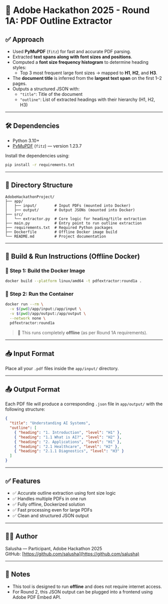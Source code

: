 <!-- # Adobe Hackathon 2025 - Round 1A

## ✅ Approach

- Used PyMuPDF to extract text and layout info from PDF
- Font size frequency used to identify likely heading sizes
- Top 3 font sizes mapped to H1, H2, H3
- Title inferred from the largest text span on the first few pages

## 🛠️ Dependencies

- Python 3.10
- PyMuPDF 1.23.7

## 🚀 Build & Run Instructions

```bash
docker build --platform linux/amd64 -t pdfextractor:round1a .
docker run --rm -v $(pwd)/input:/app/input -v $(pwd)/output:/app/output --network none pdfextractor:round1a -->
# 🚀 Adobe Hackathon 2025 - Round 1A: PDF Outline Extractor

## ✅ Approach

- Used **PyMuPDF** (`fitz`) for fast and accurate PDF parsing.
- Extracted **text spans along with font sizes and positions**.
- Computed a **font size frequency histogram** to determine heading styles:
  - Top 3 most frequent large font sizes → mapped to **H1**, **H2**, and **H3**.
- The **document title** is inferred from the **largest text span** on the first 1–2 pages.
- Outputs a structured JSON with:
  - `"title"`: Title of the document
  - `"outline"`: List of extracted headings with their hierarchy (H1, H2, H3)

---

## 🛠️ Dependencies

- Python 3.10+
- [PyMuPDF](https://pymupdf.readthedocs.io/en/latest/) (`fitz`) — version 1.23.7

Install the dependencies using:

```bash
pip install -r requirements.txt
```

---

## 📂 Directory Structure

```
AdobeHackathonProject/
├── app/
│   ├── input/        # Input PDFs (mounted into Docker)
│   ├── output/       # Output JSONs (mounted into Docker)
├── src/
│   └── extractor.py  # Core logic for heading/title extraction
├── main.py           # Entry point to run outline extraction
├── requirements.txt  # Required Python packages
├── Dockerfile        # Offline Docker image build
└── README.md         # Project documentation
```

---

## 🐳 Build & Run Instructions (Offline Docker)

### 🔨 Step 1: Build the Docker Image

```bash
docker build --platform linux/amd64 -t pdfextractor:round1a .
```

### 🚀 Step 2: Run the Container

```bash
docker run --rm \
  -v $(pwd)/app/input:/app/input \
  -v $(pwd)/app/output:/app/output \
  --network none \
  pdfextractor:round1a
```

> 📌 This runs completely **offline** (as per Round 1A requirements).

---

## 📥 Input Format

Place all your `.pdf` files inside the `app/input/` directory.

---

## 📤 Output Format

Each PDF file will produce a corresponding `.json` file in `app/output/` with the following structure:

```json
{
  "title": "Understanding AI Systems",
  "outline": [
    { "heading": "1. Introduction", "level": "H1" },
    { "heading": "1.1 What is AI?", "level": "H2" },
    { "heading": "2. Applications", "level": "H1" },
    { "heading": "2.1 Healthcare", "level": "H2" },
    { "heading": "2.1.1 Diagnostics", "level": "H3" }
  ]
}
```

---

## ✅ Features

- ✅ Accurate outline extraction using font size logic
- ✅ Handles multiple PDFs in one run
- ✅ Fully offline, Dockerized solution
- ✅ Fast processing even for large PDFs
- ✅ Clean and structured JSON output

---

## 👩‍💻 Author

Salusha — Participant, Adobe Hackathon 2025  
GitHub: [https://github.com/salusha](https://github.com/salusha)

---

## 📝 Notes

- This tool is designed to run **offline** and does not require internet access.
- For Round 2, this JSON output can be plugged into a frontend using Adobe PDF Embed API.
